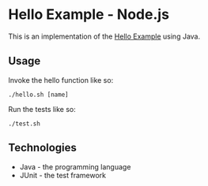 # Hello Example - Node.js

This is an implementation of the [Hello Example](../README.md) using Java.

## Usage

Invoke the hello function like so:

```
./hello.sh [name]
```

Run the tests like so:

```
./test.sh
```

## Technologies

* Java - the programming language
* JUnit - the test framework
